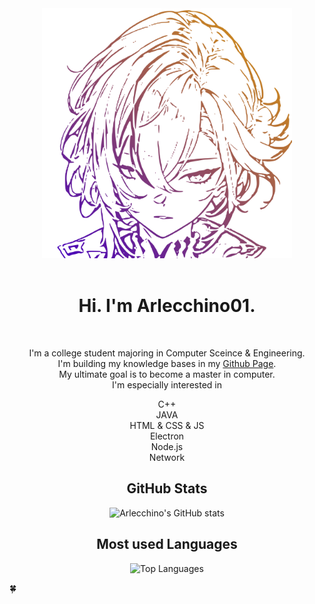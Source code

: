 <div align="center">
	<img src="arlecchino3.svg" width="400" alt="welcome to my github profile">
	<br>
	<br>
</div>
<div align="center" class="all">

<h1 align="center">Hi. I'm Arlecchino01. </h1><br>
<div class="a"><p style="line-height=200%;">I'm a college student majoring in Computer Sceince & Engineering.<br>
I'm building my knowledge bases in my <a href="https://arlecchino01.github.io/" target = "_blank" title = "arlecchino01.github.io">Github Page</a>.<br>
My ultimate goal is to become a master in computer.<br>
I'm especially interested in </p></div>
C++<br>
JAVA<br>
HTML & CSS & JS<br>
Electron<br>
Node.js<br>
Network<br>

## GitHub Stats

![Arlecchino's GitHub stats](https://github-readme-stats.vercel.app/api?username=Arlecchino01&show_icons=true&theme=radical)

## Most used Languages

![Top Languages](https://github-readme-stats.vercel.app/api/top-langs/?username=Arlecchino01&layout=compact&theme=radical)

</div>
  
  🍀


<!---
Arlecchino01/Arlecchino01 is a ✨ special ✨ repository because its `README.md` (this file) appears on your GitHub profile.
You can click the Preview link to take a look at your changes.
--->
